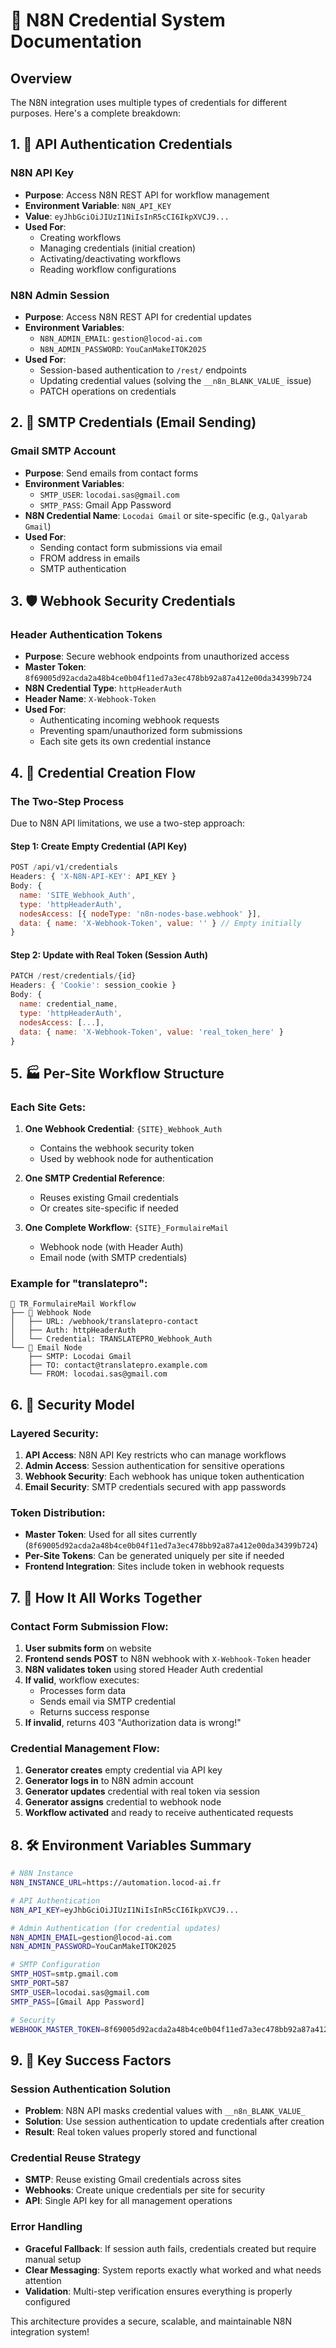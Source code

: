 # 🔐 N8N Credential System Documentation

## Overview
The N8N integration uses multiple types of credentials for different purposes. Here's a complete breakdown:

## 1. 🔑 API Authentication Credentials

### N8N API Key
- **Purpose**: Access N8N REST API for workflow management
- **Environment Variable**: `N8N_API_KEY`
- **Value**: `eyJhbGciOiJIUzI1NiIsInR5cCI6IkpXVCJ9...`
- **Used For**:
  - Creating workflows
  - Managing credentials (initial creation)
  - Activating/deactivating workflows
  - Reading workflow configurations

### N8N Admin Session
- **Purpose**: Access N8N REST API for credential updates
- **Environment Variables**: 
  - `N8N_ADMIN_EMAIL`: `gestion@locod-ai.com`
  - `N8N_ADMIN_PASSWORD`: `YouCanMakeITOK2025`
- **Used For**:
  - Session-based authentication to `/rest/` endpoints
  - Updating credential values (solving the `__n8n_BLANK_VALUE_` issue)
  - PATCH operations on credentials

## 2. 📧 SMTP Credentials (Email Sending)

### Gmail SMTP Account
- **Purpose**: Send emails from contact forms
- **Environment Variables**:
  - `SMTP_USER`: `locodai.sas@gmail.com`
  - `SMTP_PASS`: Gmail App Password
- **N8N Credential Name**: `Locodai Gmail` or site-specific (e.g., `Qalyarab Gmail`)
- **Used For**:
  - Sending contact form submissions via email
  - FROM address in emails
  - SMTP authentication

## 3. 🛡️ Webhook Security Credentials

### Header Authentication Tokens
- **Purpose**: Secure webhook endpoints from unauthorized access
- **Master Token**: `8f69005d92acda2a48b4ce0b04f11ed7a3ec478bb92a87a412e00da34399b724`
- **N8N Credential Type**: `httpHeaderAuth`
- **Header Name**: `X-Webhook-Token`
- **Used For**:
  - Authenticating incoming webhook requests
  - Preventing spam/unauthorized form submissions
  - Each site gets its own credential instance

## 4. 🔄 Credential Creation Flow

### The Two-Step Process
Due to N8N API limitations, we use a two-step approach:

#### Step 1: Create Empty Credential (API Key)
```javascript
POST /api/v1/credentials
Headers: { 'X-N8N-API-KEY': API_KEY }
Body: {
  name: 'SITE_Webhook_Auth',
  type: 'httpHeaderAuth',
  nodesAccess: [{ nodeType: 'n8n-nodes-base.webhook' }],
  data: { name: 'X-Webhook-Token', value: '' } // Empty initially
}
```

#### Step 2: Update with Real Token (Session Auth)
```javascript
PATCH /rest/credentials/{id}
Headers: { 'Cookie': session_cookie }
Body: {
  name: credential_name,
  type: 'httpHeaderAuth',
  nodesAccess: [...],
  data: { name: 'X-Webhook-Token', value: 'real_token_here' }
}
```

## 5. 🏭 Per-Site Workflow Structure

### Each Site Gets:
1. **One Webhook Credential**: `{SITE}_Webhook_Auth`
   - Contains the webhook security token
   - Used by webhook node for authentication

2. **One SMTP Credential Reference**: 
   - Reuses existing Gmail credentials
   - Or creates site-specific if needed

3. **One Complete Workflow**: `{SITE}_FormulaireMail`
   - Webhook node (with Header Auth)
   - Email node (with SMTP credentials)

### Example for "translatepro":
```
🔧 TR_FormulaireMail Workflow
├── 🔗 Webhook Node
│   ├── URL: /webhook/translatepro-contact
│   ├── Auth: httpHeaderAuth
│   └── Credential: TRANSLATEPRO_Webhook_Auth
└── 📧 Email Node
    ├── SMTP: Locodai Gmail
    ├── TO: contact@translatepro.example.com
    └── FROM: locodai.sas@gmail.com
```

## 6. 🔐 Security Model

### Layered Security:
1. **API Access**: N8N API Key restricts who can manage workflows
2. **Admin Access**: Session authentication for sensitive operations
3. **Webhook Security**: Each webhook has unique token authentication
4. **Email Security**: SMTP credentials secured with app passwords

### Token Distribution:
- **Master Token**: Used for all sites currently (`8f69005d92acda2a48b4ce0b04f11ed7a3ec478bb92a87a412e00da34399b724`)
- **Per-Site Tokens**: Can be generated uniquely per site if needed
- **Frontend Integration**: Sites include token in webhook requests

## 7. 🚀 How It All Works Together

### Contact Form Submission Flow:
1. **User submits form** on website
2. **Frontend sends POST** to N8N webhook with `X-Webhook-Token` header
3. **N8N validates token** using stored Header Auth credential
4. **If valid**, workflow executes:
   - Processes form data
   - Sends email via SMTP credential
   - Returns success response
5. **If invalid**, returns 403 "Authorization data is wrong!"

### Credential Management Flow:
1. **Generator creates** empty credential via API key
2. **Generator logs in** to N8N admin account
3. **Generator updates** credential with real token via session
4. **Generator assigns** credential to webhook node
5. **Workflow activated** and ready to receive authenticated requests

## 8. 🛠️ Environment Variables Summary

```bash
# N8N Instance
N8N_INSTANCE_URL=https://automation.locod-ai.fr

# API Authentication
N8N_API_KEY=eyJhbGciOiJIUzI1NiIsInR5cCI6IkpXVCJ9...

# Admin Authentication (for credential updates)
N8N_ADMIN_EMAIL=gestion@locod-ai.com
N8N_ADMIN_PASSWORD=YouCanMakeITOK2025

# SMTP Configuration
SMTP_HOST=smtp.gmail.com
SMTP_PORT=587
SMTP_USER=locodai.sas@gmail.com
SMTP_PASS=[Gmail App Password]

# Security
WEBHOOK_MASTER_TOKEN=8f69005d92acda2a48b4ce0b04f11ed7a3ec478bb92a87a412e00da34399b724
```

## 9. 🎯 Key Success Factors

### Session Authentication Solution
- **Problem**: N8N API masks credential values with `__n8n_BLANK_VALUE_`
- **Solution**: Use session authentication to update credentials after creation
- **Result**: Real token values properly stored and functional

### Credential Reuse Strategy
- **SMTP**: Reuse existing Gmail credentials across sites
- **Webhooks**: Create unique credentials per site for security
- **API**: Single API key for all management operations

### Error Handling
- **Graceful Fallback**: If session auth fails, credentials created but require manual setup
- **Clear Messaging**: System reports exactly what worked and what needs attention
- **Validation**: Multi-step verification ensures everything is properly configured

This architecture provides a secure, scalable, and maintainable N8N integration system!